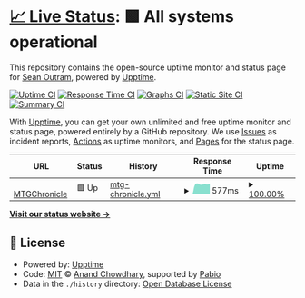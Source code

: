 # [📈 Live Status](https://status.sean.cyou): <!--live status--> **🟩 All systems operational**

This repository contains the open-source uptime monitor and status page for [Sean Outram](sean-outram.dev), powered by [Upptime](https://github.com/upptime/upptime).

[![Uptime CI](https://github.com/devramsean0/status/workflows/Uptime%20CI/badge.svg)](https://github.com/devramsean0/status/actions?query=workflow%3A%22Uptime+CI%22)
[![Response Time CI](https://github.com/devramsean0/status/workflows/Response%20Time%20CI/badge.svg)](https://github.com/devramsean0/status/actions?query=workflow%3A%22Response+Time+CI%22)
[![Graphs CI](https://github.com/devramsean0/status/workflows/Graphs%20CI/badge.svg)](https://github.com/devramsean0/status/actions?query=workflow%3A%22Graphs+CI%22)
[![Static Site CI](https://github.com/devramsean0/status/workflows/Static%20Site%20CI/badge.svg)](https://github.com/devramsean0/status/actions?query=workflow%3A%22Static+Site+CI%22)
[![Summary CI](https://github.com/devramsean0/status/workflows/Summary%20CI/badge.svg)](https://github.com/devramsean0/status/actions?query=workflow%3A%22Summary+CI%22)

With [Upptime](https://upptime.js.org), you can get your own unlimited and free uptime monitor and status page, powered entirely by a GitHub repository. We use [Issues](https://github.com/devramsean0/status/issues) as incident reports, [Actions](https://github.com/devramsean0/status/actions) as uptime monitors, and [Pages](https://status.sean.cyou) for the status page.

<!--start: status pages-->
<!-- This summary is generated by Upptime (https://github.com/upptime/upptime) -->
<!-- Do not edit this manually, your changes will be overwritten -->
<!-- prettier-ignore -->
| URL | Status | History | Response Time | Uptime |
| --- | ------ | ------- | ------------- | ------ |
| <img alt="" src="https://icons.duckduckgo.com/ip3/mtgchronicle.sean.hackclub.app.ico" height="13"> [MTGChronicle](https://mtgchronicle.sean.hackclub.app/up) | 🟩 Up | [mtg-chronicle.yml](https://github.com/devramsean0/status/commits/HEAD/history/mtg-chronicle.yml) | <details><summary><img alt="Response time graph" src="./graphs/mtg-chronicle/response-time-week.png" height="20"> 577ms</summary><br><a href="https://status.sean.cyou/history/mtg-chronicle"><img alt="Response time 556" src="https://img.shields.io/endpoint?url=https%3A%2F%2Fraw.githubusercontent.com%2Fdevramsean0%2Fstatus%2FHEAD%2Fapi%2Fmtg-chronicle%2Fresponse-time.json"></a><br><a href="https://status.sean.cyou/history/mtg-chronicle"><img alt="24-hour response time 613" src="https://img.shields.io/endpoint?url=https%3A%2F%2Fraw.githubusercontent.com%2Fdevramsean0%2Fstatus%2FHEAD%2Fapi%2Fmtg-chronicle%2Fresponse-time-day.json"></a><br><a href="https://status.sean.cyou/history/mtg-chronicle"><img alt="7-day response time 577" src="https://img.shields.io/endpoint?url=https%3A%2F%2Fraw.githubusercontent.com%2Fdevramsean0%2Fstatus%2FHEAD%2Fapi%2Fmtg-chronicle%2Fresponse-time-week.json"></a><br><a href="https://status.sean.cyou/history/mtg-chronicle"><img alt="30-day response time 537" src="https://img.shields.io/endpoint?url=https%3A%2F%2Fraw.githubusercontent.com%2Fdevramsean0%2Fstatus%2FHEAD%2Fapi%2Fmtg-chronicle%2Fresponse-time-month.json"></a><br><a href="https://status.sean.cyou/history/mtg-chronicle"><img alt="1-year response time 556" src="https://img.shields.io/endpoint?url=https%3A%2F%2Fraw.githubusercontent.com%2Fdevramsean0%2Fstatus%2FHEAD%2Fapi%2Fmtg-chronicle%2Fresponse-time-year.json"></a></details> | <details><summary><a href="https://status.sean.cyou/history/mtg-chronicle">100.00%</a></summary><a href="https://status.sean.cyou/history/mtg-chronicle"><img alt="All-time uptime 98.72%" src="https://img.shields.io/endpoint?url=https%3A%2F%2Fraw.githubusercontent.com%2Fdevramsean0%2Fstatus%2FHEAD%2Fapi%2Fmtg-chronicle%2Fuptime.json"></a><br><a href="https://status.sean.cyou/history/mtg-chronicle"><img alt="24-hour uptime 100.00%" src="https://img.shields.io/endpoint?url=https%3A%2F%2Fraw.githubusercontent.com%2Fdevramsean0%2Fstatus%2FHEAD%2Fapi%2Fmtg-chronicle%2Fuptime-day.json"></a><br><a href="https://status.sean.cyou/history/mtg-chronicle"><img alt="7-day uptime 100.00%" src="https://img.shields.io/endpoint?url=https%3A%2F%2Fraw.githubusercontent.com%2Fdevramsean0%2Fstatus%2FHEAD%2Fapi%2Fmtg-chronicle%2Fuptime-week.json"></a><br><a href="https://status.sean.cyou/history/mtg-chronicle"><img alt="30-day uptime 99.82%" src="https://img.shields.io/endpoint?url=https%3A%2F%2Fraw.githubusercontent.com%2Fdevramsean0%2Fstatus%2FHEAD%2Fapi%2Fmtg-chronicle%2Fuptime-month.json"></a><br><a href="https://status.sean.cyou/history/mtg-chronicle"><img alt="1-year uptime 98.72%" src="https://img.shields.io/endpoint?url=https%3A%2F%2Fraw.githubusercontent.com%2Fdevramsean0%2Fstatus%2FHEAD%2Fapi%2Fmtg-chronicle%2Fuptime-year.json"></a></details>

<!--end: status pages-->

[**Visit our status website →**](https://status.sean.cyou)

## 📄 License

- Powered by: [Upptime](https://github.com/upptime/upptime)
- Code: [MIT](./LICENSE) © [Anand Chowdhary](https://anandchowdhary.com), supported by [Pabio](https://pabio.com)
- Data in the `./history` directory: [Open Database License](https://opendatacommons.org/licenses/odbl/1-0/)
